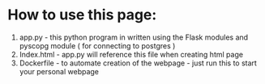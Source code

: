 # How to use this page:
1. app.py - this python program in written using the Flask modules and pyscopg module ( for connecting to postgres ) 
2. Index.html - app.py will reference this file when creating html page
3. Dockerfile - to automate creation of the webpage  - just run this to start your personal webpage
